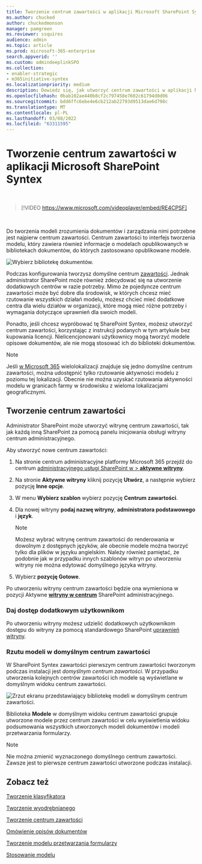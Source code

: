 ```yaml
---
title: Tworzenie centrum zawartości w aplikacji Microsoft SharePoint Syntex
ms.author: chucked
author: chuckedmonson
manager: pamgreen
ms.reviewer: ssquires
audience: admin
ms.topic: article
ms.prod: microsoft-365-enterprise
search.appverid: ''
ms.custom: admindeeplinkSPO
ms.collection:
- enabler-strategic
- m365initiative-syntex
ms.localizationpriority: medium
description: Dowiedz się, jak utworzyć centrum zawartości w aplikacji Microsoft SharePoint Syntex.
ms.openlocfilehash: 0bab102ae440b8cf2c797458e7602c61794d0d06
ms.sourcegitcommit: bdd6ffc6ebe4e6cb212ab22793d9513dae6d798c
ms.translationtype: MT
ms.contentlocale: pl-PL
ms.lasthandoff: 03/08/2022
ms.locfileid: "63311595"
---
```

# <a name="create-a-content-center-in-microsoft-sharepoint-syntex"></a>Tworzenie centrum zawartości w aplikacji Microsoft SharePoint Syntex


</br>

> [!VIDEO https://www.microsoft.com/videoplayer/embed/RE4CPSF]

</br>

Do tworzenia modeli zrozumienia dokumentów i zarządzania nimi potrzebne jest najpierw centrum zawartości. Centrum zawartości to interfejs tworzenia modelu, który zawiera również informacje o modelach opublikowanych w bibliotekach dokumentów, do których zastosowano opublikowane modele.

   ![Wybierz bibliotekę dokumentów.](../media/content-understanding/content-center-page.png)

Podczas konfigurowania tworzysz domyślne centrum [zawartości](set-up-content-understanding.md). Jednak administrator SharePoint może również zdecydować się na utworzenie dodatkowych centrów w razie potrzeby. Mimo że pojedyncze centrum zawartości może być dobre dla środowisk, w których chcesz mieć rzutowanie wszystkich działań modelu, możesz chcieć mieć dodatkowe centra dla wielu działów w organizacji, które mogą mieć różne potrzeby i wymagania dotyczące uprawnień dla swoich modeli.

Ponadto, jeśli chcesz wypróbować tę SharePoint Syntex, możesz utworzyć centrum zawartości, korzystając z instrukcji podanych w tym artykule bez kupowania licencji. Nielicencjonowani użytkownicy mogą tworzyć modele opisowe dokumentów, ale nie mogą stosować ich do biblioteki dokumentów.

> [!NOTE]
> Jeśli [w Microsoft 365](../enterprise/microsoft-365-multi-geo.md) wielolokalizacji znajduje się jedno domyślne centrum zawartości, można udostępnić tylko rzutowanie aktywności modelu z poziomu tej lokalizacji. Obecnie nie można uzyskać rzutowania aktywności modelu w granicach farmy w środowisku z wieloma lokalizacjami geograficznymi. 

## <a name="create-a-content-center"></a>Tworzenie centrum zawartości

Administrator SharePoint może utworzyć witrynę centrum zawartości, tak jak każdą inną SharePoint za [](/sharepoint/create-site-collection) pomocą panelu inicjowania obsługi witryny centrum administracyjnego.

Aby utworzyć nowe centrum zawartości:

1. Na stronie centrum administracyjne platformy Microsoft 365 przejdź do centrum <a href="https://go.microsoft.com/fwlink/?linkid=2185220" target="_blank">administracyjnego usługi SharePoint w > **aktywne witryny**</a>.

2. Na stronie **Aktywne witryny** kliknij pozycję **Utwórz**, a następnie wybierz pozycję **Inne opcje**.

3. W menu **Wybierz szablon** wybierz pozycję **Centrum zawartości**.

4. Dla nowej witryny **podaj nazwę witryny**, **administratora podstawowego** i **język**.</br>

   > [!NOTE] 
   > Możesz wybrać witrynę centrum zawartości do renderowania w dowolnym z dostępnych języków, ale obecnie modele można tworzyć tylko dla plików w języku angielskim. Należy również pamiętać, że podobnie jak w przypadku innych szablonów witryn po utworzeniu witryny nie można edytować domyślnego języka witryny.

5. Wybierz **pozycję Gotowe**.
 
Po utworzeniu witryny centrum zawartości będzie ona wymieniona w pozycji Aktywne <a href="https://go.microsoft.com/fwlink/?linkid=2185220" target="_blank">**witryny w centrum**</a> SharePoint administracyjnego. 

### <a name="give-access-to-additional-users"></a>Daj dostęp dodatkowym użytkownikom
 
Po utworzeniu witryny możesz udzielić dodatkowych użytkownikom dostępu do witryny za pomocą standardowego SharePoint [uprawnień witryny](/sharepoint/modern-experience-sharing-permissions).

### <a name="roll-up-of-models-in-the-default-content-center"></a>Rzutu modeli w domyślnym centrum zawartości

W SharePoint Syntex zawartości pierwszym centrum zawartości tworzonym podczas instalacji jest *domyślnym centrum zawartości*. W przypadku utworzenia kolejnych centrów zawartości ich modele są wyświetlane w domyślnym widoku centrum zawartości.

![Zrzut ekranu przedstawiający bibliotekę modeli w domyślnym centrum zawartości.](../media/content-understanding/model-library-default-content-center.png)

Biblioteka **Modele** w domyślnym widoku centrum zawartości grupuje utworzone modele przez centrum zawartości w celu wyświetlenia widoku podsumowania wszystkich utworzonych modeli dokumentów i modeli przetwarzania formularzy.

> [!NOTE]
> Nie można zmienić wyznaczonego domyślnego centrum zawartości. Zawsze jest to pierwsze centrum zawartości utworzone podczas instalacji. 

## <a name="see-also"></a>Zobacz też
[Tworzenie klasyfikatora](create-a-classifier.md)

[Tworzenie wyodrębnianego](create-an-extractor.md)

[Tworzenie centrum zawartości](create-a-content-center.md)

[Omówienie opisów dokumentów](document-understanding-overview.md)

[Tworzenie modelu przetwarzania formularzy](create-a-form-processing-model.md)

[Stosowanie modelu](apply-a-model.md)